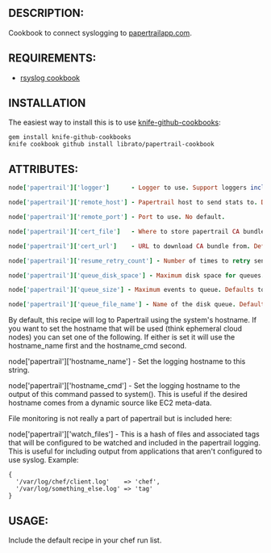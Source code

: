 ## DESCRIPTION:

Cookbook to connect syslogging to [papertrailapp.com](https://papertrailapp.com/).

## REQUIREMENTS:

 * [rsyslog cookbook](http://community.opscode.com/cookbooks/rsyslog)

## INSTALLATION

The easiest way to install this is to use [knife-github-cookbooks](https://github.com/websterclay/knife-github-cookbooks):

    gem install knife-github-cookbooks
    knife cookbook github install librato/papertrail-cookbook

## ATTRIBUTES:

```ruby
node['papertrail']['logger']      - Logger to use. Support loggers include: rsyslog. Defaults to rsyslog.

node['papertrail']['remote_host'] - Papertrail host to send stats to. Defaults to 'logs.papertrailapp.com'.

node['papertrail']['remote_port'] - Port to use. No default.

node['papertrail']['cert_file']   - Where to store papertrail CA bundle. Defaults to '/etc/papertrail-bundle.pem'

node['papertrail']['cert_url']    - URL to download CA bundle from. Defaults to 'https://papertrailapp.com/tools/papertrail-bundle.pem'

node['papertrail']['resume_retry_count'] - Number of times to retry sending failed messages. Defaults to unlimited.

node['papertrail']['queue_disk_space'] - Maximum disk space for queues. Defaults to 100M.

node['papertrail']['queue_size'] - Maximum events to queue. Defaults to 100000.

node['papertrail']['queue_file_name'] - Name of the disk queue. Defaults to 'papertrailqueue'.
```

By default, this recipe will log to Papertrail using the system's
hostname. If you want to set the hostname that will be used (think
ephemeral cloud nodes) you can set one of the following. If either is
set it will use the hostname_name first and the hostname_cmd second.

node['papertrail']['hostname_name'] - Set the logging hostname to this string.

node['papertrail']['hostname_cmd'] - Set the logging hostname to the
output of this command passed to system(). This is useful if the
desired hostname comes from a dynamic source like EC2 meta-data.

File monitoring is not really a part of papertrail but is included here:

node['papertrail']['watch_files'] - This is a hash of files and associated tags
that will be configured to be watched and included in the papertrail logging.
This is useful for including output from applications that aren't configured
to use syslog. Example:

    {
      '/var/log/chef/client.log'    => 'chef',
      '/var/log/something_else.log' => 'tag'
    }

## USAGE:

Include the default recipe in your chef run list.

